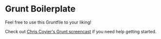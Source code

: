 # Grunt Boilerplate

Feel free to use this Gruntfile to your liking!

Check out [Chris Coyier's Grunt screencast](http://css-tricks.com/video-screencasts/130-first-moments-grunt/) if you need help getting started.
